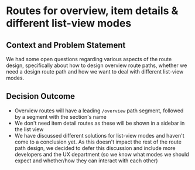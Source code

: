 # Routes for overview, item details & different list-view modes

## Context and Problem Statement

We had some open questions regarding various aspects of the route design,
specifically about how to design overview route paths, whether we need a design
route path and how we want to deal with different list-view modes.

## Decision Outcome

* Overview routes will have a leading `/overview` path segment, followed by a
  segment with the section's name
* We don't need item detail routes as these will be shown in a sidebar in the
  list view
* We have discussed different solutions for list-view modes and haven't come to
  a conclusion yet. As this doesn't impact the rest of the route path design,
  we decided to defer this discussion and include more developers and the UX
  department (so we know what modes we should expect and whether/how they can
  interact with each other)
